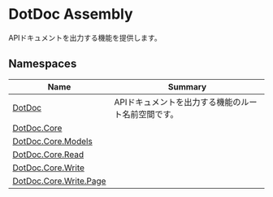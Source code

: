 ﻿# DotDoc Assembly

APIドキュメントを出力する機能を提供します。

## Namespaces

| Name | Summary |
|------|---------|
| [DotDoc](./DotDoc/DotDoc.md) | APIドキュメントを出力する機能のルート名前空間です。 |
| [DotDoc\.Core](./DotDoc/DotDoc.Core.md) |  |
| [DotDoc\.Core\.Models](./DotDoc/DotDoc.Core.Models.md) |  |
| [DotDoc\.Core\.Read](./DotDoc/DotDoc.Core.Read.md) |  |
| [DotDoc\.Core\.Write](./DotDoc/DotDoc.Core.Write.md) |  |
| [DotDoc\.Core\.Write\.Page](./DotDoc/DotDoc.Core.Write.Page.md) |  |

